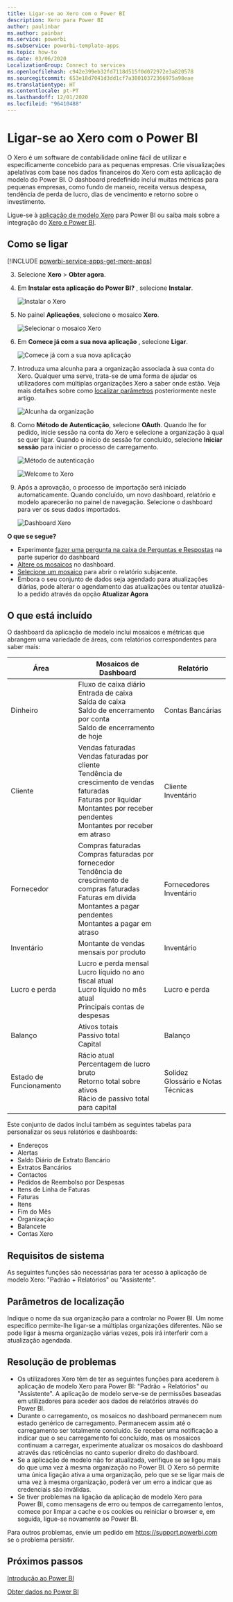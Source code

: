 ```yaml
---
title: Ligar-se ao Xero com o Power BI
description: Xero para Power BI
author: paulinbar
ms.author: painbar
ms.service: powerbi
ms.subservice: powerbi-template-apps
ms.topic: how-to
ms.date: 03/06/2020
LocalizationGroup: Connect to services
ms.openlocfilehash: c942e399eb32fd7118d515f0d072972e3a820578
ms.sourcegitcommit: 653e18d7041d3dd1cf7a38010372366975a98eae
ms.translationtype: HT
ms.contentlocale: pt-PT
ms.lasthandoff: 12/01/2020
ms.locfileid: "96410488"
---
```

# <a name="connect-to-xero-with-power-bi"></a>Ligar-se ao Xero com o Power BI
O Xero é um software de contabilidade online fácil de utilizar e especificamente concebido para as pequenas empresas. Crie visualizações apelativas com base nos dados financeiros do Xero com esta aplicação de modelo do Power BI. O dashboard predefinido inclui muitas métricas para pequenas empresas, como fundo de maneio, receita versus despesa, tendência de perda de lucro, dias de vencimento e retorno sobre o investimento.

Ligue-se à [aplicação de modelo Xero](https://app.powerbi.com/getdata/services/xero) para Power BI ou saiba mais sobre a integração do [Xero e Power BI](https://help.xero.com/Power-BI).

## <a name="how-to-connect"></a>Como se ligar

[!INCLUDE [powerbi-service-apps-get-more-apps](../includes/powerbi-service-apps-get-more-apps.md)]

3. Selecione **Xero** \> **Obter agora**.
4. Em **Instalar esta aplicação do Power BI?** , selecione **Instalar**.

    ![Instalar o Xero](media/service-connect-to-xero/power-bi-install-xero.png)

4. No painel **Aplicações**, selecione o mosaico **Xero**.

   ![Selecionar o mosaico Xero](media/service-connect-to-xero/power-bi-start-xero.png)

6. Em **Comece já com a sua nova aplicação** , selecione **Ligar**.

    ![Comece já com a sua nova aplicação](media/service-connect-to-zendesk/power-bi-new-app-connect-get-started.png)

4. Introduza uma alcunha para a organização associada à sua conta do Xero. Qualquer uma serve, trata-se de uma forma de ajudar os utilizadores com múltiplas organizações Xero a saber onde estão. Veja mais detalhes sobre como [localizar parâmetros](#FindingParams) posteriormente neste artigo.

    ![Alcunha da organização](media/service-connect-to-xero/params.png)

5. Como **Método de Autenticação**, selecione **OAuth**. Quando lhe for pedido, inicie sessão na conta do Xero e selecione a organização à qual se quer ligar. Quando o início de sessão for concluído, selecione **Iniciar sessão** para iniciar o processo de carregamento.
   
    ![Método de autenticação](media/service-connect-to-xero/creds.png)
   
    ![Welcome to Xero](media/service-connect-to-xero/creds2.png)
6. Após a aprovação, o processo de importação será iniciado automaticamente. Quando concluído, um novo dashboard, relatório e modelo aparecerão no painel de navegação. Selecione o dashboard para ver os seus dados importados.
   
     ![Dashboard Xero](media/service-connect-to-xero/power-bi-xero-dashboard.png)

**O que se segue?**

* Experimente [fazer uma pergunta na caixa de Perguntas e Respostas](../consumer/end-user-q-and-a.md) na parte superior do dashboard
* [Altere os mosaicos](../create-reports/service-dashboard-edit-tile.md) no dashboard.
* [Selecione um mosaico](../consumer/end-user-tiles.md) para abrir o relatório subjacente.
* Embora o seu conjunto de dados seja agendado para atualizações diárias, pode alterar o agendamento das atualizações ou tentar atualizá-lo a pedido através da opção **Atualizar Agora**

## <a name="whats-included"></a>O que está incluído
O dashboard da aplicação de modelo inclui mosaicos e métricas que abrangem uma variedade de áreas, com relatórios correspondentes para saber mais:  

| Área | Mosaicos de Dashboard | Relatório |
| --- | --- | --- |
| Dinheiro |Fluxo de caixa diário <br>Entrada de caixa <br>Saída de caixa <br>Saldo de encerramento por conta <br>Saldo de encerramento de hoje |Contas Bancárias |
| Cliente |Vendas faturadas <br>Vendas faturadas por cliente <br>Tendência de crescimento de vendas faturadas <br>Faturas por liquidar <br>Montantes por receber pendentes <br>Montantes por receber em atraso |Cliente <br>Inventário |
| Fornecedor |Compras faturadas <br>Compras faturadas por fornecedor <br>Tendência de crescimento de compras faturadas <br> Faturas em dívida <br>Montantes a pagar pendentes <br>Montantes a pagar em atraso |Fornecedores <br>Inventário |
| Inventário |Montante de vendas mensais por produto |Inventário |
| Lucro e perda |Lucro e perda mensal <br>Lucro líquido no ano fiscal atual <br>Lucro líquido no mês atual <br>Principais contas de despesas |Lucro e perda |
| Balanço |Ativos totais <br>Passivo total <br>Capital |Balanço |
| Estado de Funcionamento |Rácio atual <br>Percentagem de lucro bruto <br> Retorno total sobre ativos <br>Rácio de passivo total para capital |Solidez <br>Glossário e Notas Técnicas |

Este conjunto de dados inclui também as seguintes tabelas para personalizar os seus relatórios e dashboards:  

* Endereços  
* Alertas  
* Saldo Diário de Extrato Bancário  
* Extratos Bancários  
* Contactos  
* Pedidos de Reembolso por Despesas  
* Itens de Linha de Faturas  
* Faturas  
* Itens  
* Fim do Mês  
* Organização  
* Balancete  
* Contas Xero

## <a name="system-requirements"></a>Requisitos de sistema
As seguintes funções são necessárias para ter acesso à aplicação de modelo Xero: "Padrão + Relatórios" ou "Assistente".

<a name="FindingParams"></a>

## <a name="finding-parameters"></a>Parâmetros de localização
Indique o nome da sua organização para a controlar no Power BI. Um nome específico permite-lhe ligar-se a múltiplas organizações diferentes. Não se pode ligar à mesma organização várias vezes, pois irá interferir com a atualização agendada.   

## <a name="troubleshooting"></a>Resolução de problemas
* Os utilizadores Xero têm de ter as seguintes funções para acederem à aplicação de modelo Xero para Power BI: "Padrão + Relatórios" ou "Assistente". A aplicação de modelo serve-se de permissões baseadas em utilizadores para aceder aos dados de relatórios através do Power BI.
* Durante o carregamento, os mosaicos no dashboard permanecem num estado genérico de carregamento. Permanecem assim até o carregamento ser totalmente concluído. Se receber uma notificação a indicar que o seu carregamento foi concluído, mas os mosaicos continuam a carregar, experimente atualizar os mosaicos do dashboard através das reticências no canto superior direito do dashboard.
* Se a aplicação de modelo não for atualizada, verifique se se ligou mais do que uma vez à mesma organização no Power BI. O Xero só permite uma única ligação ativa a uma organização, pelo que se se ligar mais de uma vez à mesma organização, poderá ver um erro a indicar que as credenciais são inválidas.  
* Se tiver problemas na ligação da aplicação de modelo Xero para Power BI, como mensagens de erro ou tempos de carregamento lentos, comece por limpar a cache e os cookies ou reiniciar o browser e, em seguida, ligue-se novamente ao Power BI.  

Para outros problemas, envie um pedido em https://support.powerbi.com se o problema persistir.

## <a name="next-steps"></a>Próximos passos
[Introdução ao Power BI](../fundamentals/service-get-started.md)

[Obter dados no Power BI](service-get-data.md)

